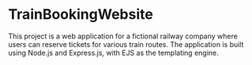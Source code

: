 # TrainBookingWebsite
This project is a web application for a fictional railway company where users can reserve tickets for various train routes. The application is built using Node.js and Express.js, with EJS as the templating engine.
